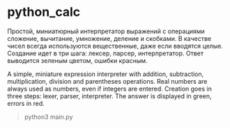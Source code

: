 # python_calc

Простой, миниатюрный интерпретатор выражений с операциями сложение, вычитание, умножение, деление и скобками. В качестве чисел всегда используются вещественные, даже если вводятся целые. Создание идет в три шага: лексер, парсер, интерпретатор. Ответ выводится зеленым цветом, ошибки красным.

A simple, miniature expression interpreter with addition, subtraction, multiplication, division and parentheses operations. Real numbers are always used as numbers, even if integers are entered. Creation goes in three steps: lexer, parser, interpreter. The answer is displayed in green, errors in red.

> python3 main.py
